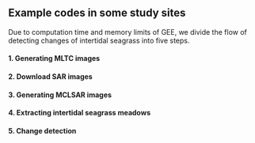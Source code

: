 ## Example codes in some study sites

Due to computation time and memory limits of GEE, we divide the flow of detecting changes of intertidal seagrass into five steps.

#### 1. Generating MLTC images

#### 2. Download SAR images

#### 3. Generating MCLSAR images

#### 4. Extracting intertidal seagrass meadows

#### 5. Change detection
